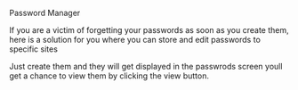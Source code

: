 Password Manager

If you are a victim of forgetting your passwords as soon as you create them,
here is a solution for you where you can store and edit passwords to specific sites

Just create them and they will get displayed in the passwrods screen
youll get a chance to view them by clicking the view button.    